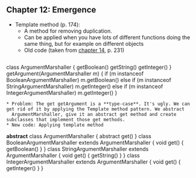 ## Chapter 12: Emergence 

* Template method (p. 174):
  * A method for removing duplication. 
  * Can be applied when you have lots of different functions doing the same thing, but for example on different objects
  * Old code (taken from [chapter 14](https://github.com/seblexis/notes/new/master/clean_code/chapter14.md), p. 231)
  ```
class ArgumentMarshaller {
    getBoolean()
    getString()
    getInteger()
  }
getArgument(ArgumentMarshaller m) {
  if (m instanceof BooleanArgumentMarshaller)
    m.getBoolean()
  else if (m instanceof StringArgumentMarshaller)
    m.getInteger()
  else if (m instanceof IntegerArgumentMarshaller)
    m.getInteger()
}
  ```
  * Problem: The get getArgument is a **type-case**. It's ugly. We can get rid of it by applying the Template method pattern. We abstract
    ArgumentMarshaller, give it an abstract get method and create subclasses that implement those get methods.
  * New code: Applying template method
  ```
  **abstract** class ArgumentMarshaller {
      abstract get()
  }
  class BooleanArgumentMarshaller extends ArgumentMarshaller {
    void get() {
      getBoolean()
    }
  }
  class StringArgumentMarshaller extends ArgumentMarshaller {
    void get() {
      getString()
    }
  }
  class IntegerArgumentMarshaller extends ArgumentMarshaller {
    void get() {
      getInteger()
    }
  }
  ```
